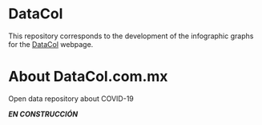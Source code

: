 # DataCol

This repository corresponds to the development of the infographic graphs for the [DataCol](https://datacol.com.mx) webpage.

# About DataCol.com.mx

Open data repository about COVID-19


**_EN CONSTRUCCIÓN_**